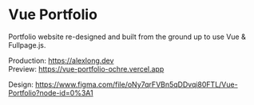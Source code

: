 # Vue Portfolio

Portfolio website re-designed and built from the ground up to use Vue & Fullpage.js.

Production: https://alexlong.dev \
Preview: https://vue-portfolio-ochre.vercel.app

Design: https://www.figma.com/file/oNy7qrFVBn5qDDvqi80FTL/Vue-Portfolio?node-id=0%3A1

